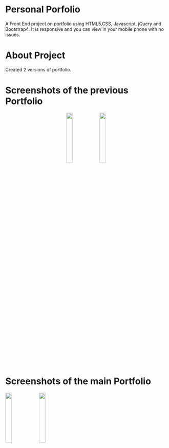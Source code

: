 # Personal Porfolio
A Front End project on portfolio using HTML5,CSS, Javascript, jQuery and Bootstrap4. It is responsive and you can view in your mobile phone with no issues.

# About Project
Created 2 versions of portfolio. 
    
# Screenshots of the previous Portfolio
<center>
<img src="https://user-images.githubusercontent.com/41678679/94019258-3061e100-fdcf-11ea-9438-018aa0118f85.jpg" width="20%">
<img src="https://user-images.githubusercontent.com/41678679/94019268-322ba480-fdcf-11ea-8f16-2818c8f71828.jpg" width="20%">
</center>    
    
# Screenshots of the main Portfolio
<div class="row">
<img src="https://user-images.githubusercontent.com/41678679/93890097-997e2180-fd07-11ea-998e-49adaa3a0759.jpg" width="20%">
<img src="https://user-images.githubusercontent.com/41678679/93890154-a6027a00-fd07-11ea-8bd7-3eba3c4bb965.jpg" width="20%">
</div>
